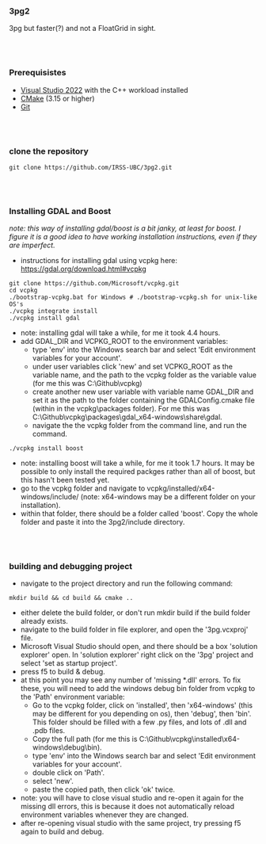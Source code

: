 ### 3pg2

3pg but faster(?) and not a FloatGrid in sight.


<br></br>
### Prerequisistes
* [Visual Studio 2022](https://visualstudio.microsoft.com/vs/) with the C++ workload installed
* [CMake](https://cmake.org/download/) (3.15 or higher)
* [Git](https://git-scm.com/download/win)

<br></br>
### clone the repository
```
git clone https://github.com/IRSS-UBC/3pg2.git
```

<br></br>
### Installing GDAL and Boost
*note: this way of installing gdal/boost is a bit janky, at least for boost. I figure it is a good idea to have working installation instructions, even if they are imperfect.*
 - instructions for installing gdal using vcpkg here: https://gdal.org/download.html#vcpkg
```
git clone https://github.com/Microsoft/vcpkg.git
cd vcpkg
./bootstrap-vcpkg.bat for Windows # ./bootstrap-vcpkg.sh for unix-like OS's
./vcpkg integrate install
./vcpkg install gdal
```
 - note: installing gdal will take a while, for me it took 4.4 hours.
 - add GDAL_DIR and VCPKG_ROOT to the environment variables:
   - type 'env' into the Windows search bar and select 'Edit environment variables for your account'.
   - under user variables click 'new' and set VCPKG_ROOT as the variable name, and the path to the vcpkg folder as the variable value (for me this was C:\Github\vcpkg)
   - create another new user variable with variable name GDAL_DIR and set it as the path to the folder containing the GDALConfig.cmake file (within in the vcpkg\packages folder). For me this was C:\Github\vcpkg\packages\gdal_x64-windows\share\gdal.
   - navigate the the vcpkg folder from the command line, and run the command.
```
./vcpkg install boost
```
- note: installing boost will take a while, for me it took 1.7 hours. It may be possible to only install the required packges rather than all of boost, but this hasn't been tested yet.
- go to the vcpkg folder and navigate to vcpkg/installed/x64-windows/include/ (note: x64-windows may be a different folder on your installation).
- within that folder, there should be a folder called 'boost'. Copy the whole folder and paste it into the 3pg2/include directory.

<br></br>
### building and debugging project
 - navigate to the project directory and run the following command:
```
mkdir build && cd build && cmake ..
```
 - either delete the build folder, or don't run mkdir build if the build folder already exists.
 - navigate to the build folder in file explorer, and open the '3pg.vcxproj' file.
 - Microsoft Visual Studio should open, and there should be a box 'solution explorer' open. In 'solution explorer' right click on the '3pg' project and select 'set as startup project'.
 - press f5 to build & debug.
 - at this point you may see any number of 'missing *.dll' errors. To fix these, you will need to add the windows debug bin folder from vcpkg to the 'Path' environment variable:
   - Go to the vcpkg folder, click on 'installed', then 'x64-windows' (this may be different for you depending on os), then 'debug', then 'bin'. This folder should be filled with a few .py files, and lots of .dll and .pdb files. 
   - Copy the full path (for me this is C:\Github\vcpkg\installed\x64-windows\debug\bin).
   - type 'env' into the Windows search bar and select 'Edit environment variables for your account'.
   - double click on 'Path'.
   - select 'new'.
   - paste the copied path, then click 'ok' twice.
- note: you will have to close visual studio and re-open it again for the missing dll errors, this is because it does not automatically reload environment variables whenever they are changed.
- after re-opening visual studio with the same project, try pressing f5 again to build and debug.
